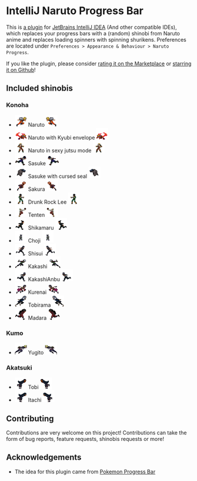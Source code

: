 # IntelliJ Naruto Progress Bar

This is [a plugin](https://plugins.jetbrains.com/plugin/19302-naruto-progress/versions)
for [JetBrains IntelliJ IDEA](https://www.jetbrains.com/idea/) (And other compatible IDEs), which replaces your progress
bars with a (random) shinobi from Naruto anime and replaces loading spinners with spinning shurikens. Preferences are
located under `Preferences > Appearance & Behaviour > Naruto Progress`.

If you like the plugin, please consider [rating it on the Marketplace](https://plugins.jetbrains.com/plugin/19302-naruto-progress/reviews)
or [starring it on Github](https://github.com/law-millenium/naruto-progress)!

## Included shinobis

### Konoha

* ![Naruto](src/main/resources/com/lawmillenium/intellij/plugins/narutoprogress/sprites/naruto.gif)
  Naruto ![Naruto](src/main/resources/com/lawmillenium/intellij/plugins/narutoprogress/sprites/naruto_r.gif)
* ![NarutoKyubi](src/main/resources/com/lawmillenium/intellij/plugins/narutoprogress/sprites/narutoKyubi.gif) Naruto
  with Kyubi
  envelope ![NarutoKyubi](src/main/resources/com/lawmillenium/intellij/plugins/narutoprogress/sprites/narutoKyubi_r.gif)
* ![NarutoSexyJutsu](src/main/resources/com/lawmillenium/intellij/plugins/narutoprogress/sprites/narutoSexyJutsu.gif) 
  Naruto in sexy jutsu mode
  ![NarutoSexyJutsu](src/main/resources/com/lawmillenium/intellij/plugins/narutoprogress/sprites/narutoSexyJutsu_r.gif)
* ![Sasuke](src/main/resources/com/lawmillenium/intellij/plugins/narutoprogress/sprites/sasuke.gif)
  Sasuke
  ![Sasuke](src/main/resources/com/lawmillenium/intellij/plugins/narutoprogress/sprites/sasuke_r.gif)
* ![SasukeCursedSeal](src/main/resources/com/lawmillenium/intellij/plugins/narutoprogress/sprites/sasukeCursedSeal.gif)
  Sasuke with cursed seal
  ![SasukeCursedSeal](src/main/resources/com/lawmillenium/intellij/plugins/narutoprogress/sprites/sasukeCursedSeal_r.gif)
* ![Sakura](src/main/resources/com/lawmillenium/intellij/plugins/narutoprogress/sprites/sakura.gif) 
  Sakura ![Sakura](src/main/resources/com/lawmillenium/intellij/plugins/narutoprogress/sprites/sakura_r.gif)
* ![DrunkRockLee](src/main/resources/com/lawmillenium/intellij/plugins/narutoprogress/sprites/drunkRockLee.gif)
  Drunk Rock Lee ![DrunkRockLee](src/main/resources/com/lawmillenium/intellij/plugins/narutoprogress/sprites/drunkRockLee_r.gif)
* ![Tenten](src/main/resources/com/lawmillenium/intellij/plugins/narutoprogress/sprites/tenten.gif)
  Tenten ![Tenten](src/main/resources/com/lawmillenium/intellij/plugins/narutoprogress/sprites/tenten_r.gif)
* ![Shikamaru](src/main/resources/com/lawmillenium/intellij/plugins/narutoprogress/sprites/shikamaru.gif)
  Shikamaru ![Shikamaru](src/main/resources/com/lawmillenium/intellij/plugins/narutoprogress/sprites/shikamaru_r.gif)
* ![Choji](src/main/resources/com/lawmillenium/intellij/plugins/narutoprogress/sprites/choji.gif)
  Choji ![Choji](src/main/resources/com/lawmillenium/intellij/plugins/narutoprogress/sprites/choji_r.gif)
* ![Shisui](src/main/resources/com/lawmillenium/intellij/plugins/narutoprogress/sprites/shisui.gif)
  Shisui ![Shisui](src/main/resources/com/lawmillenium/intellij/plugins/narutoprogress/sprites/shisui_r.gif)
* ![Kakashi](src/main/resources/com/lawmillenium/intellij/plugins/narutoprogress/sprites/kakashi.gif)
  Kakashi ![Kakashi](src/main/resources/com/lawmillenium/intellij/plugins/narutoprogress/sprites/kakashi_r.gif)
* ![KakashiAnbu](src/main/resources/com/lawmillenium/intellij/plugins/narutoprogress/sprites/kakashiAnbu.gif)
  KakashiAnbu ![KakashiAnbu](src/main/resources/com/lawmillenium/intellij/plugins/narutoprogress/sprites/kakashiAnbu_r.gif)
* ![Kurenai](src/main/resources/com/lawmillenium/intellij/plugins/narutoprogress/sprites/kurenai.gif)
  Kurenai ![Kurenai](src/main/resources/com/lawmillenium/intellij/plugins/narutoprogress/sprites/kurenai_r.gif)
* ![Tobirama](src/main/resources/com/lawmillenium/intellij/plugins/narutoprogress/sprites/tobirama.gif)
  Tobirama ![Tobirama](src/main/resources/com/lawmillenium/intellij/plugins/narutoprogress/sprites/tobirama_r.gif)
* ![Madara](src/main/resources/com/lawmillenium/intellij/plugins/narutoprogress/sprites/madara.gif)
  Madara ![Madara](src/main/resources/com/lawmillenium/intellij/plugins/narutoprogress/sprites/madara_r.gif)

### Kumo

* ![Yugito](src/main/resources/com/lawmillenium/intellij/plugins/narutoprogress/sprites/yugito.gif)
  Yugito ![Yugito](src/main/resources/com/lawmillenium/intellij/plugins/narutoprogress/sprites/yugito_r.gif)

### Akatsuki

* ![Tobi](src/main/resources/com/lawmillenium/intellij/plugins/narutoprogress/sprites/tobi.gif)
  Tobi ![Tobi](src/main/resources/com/lawmillenium/intellij/plugins/narutoprogress/sprites/tobi_r.gif)
* ![Itachi](src/main/resources/com/lawmillenium/intellij/plugins/narutoprogress/sprites/itachi.gif)
  Itachi ![Itachi](src/main/resources/com/lawmillenium/intellij/plugins/narutoprogress/sprites/itachi_r.gif)

[comment]: <> (end-included-shinobis)

## Contributing

Contributions are very welcome on this project! Contributions can take the form of bug reports, feature requests,
shinobis requests or more!

## Acknowledgements

* The idea for this plugin came from [Pokemon Progress Bar](https://plugins.jetbrains.com/plugin/15090-pokemon-progress)
